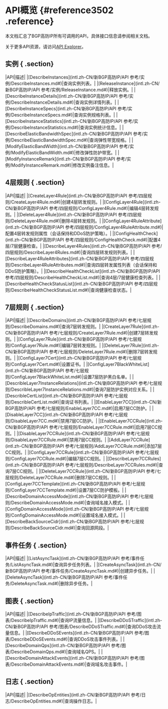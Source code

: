 # API概览 {#reference3502 .reference}

本文档汇总了BGP高防IP所有可调用的API，具体接口信息请参阅相关文档。

关于更多API资源，请访问[API Explorer](https://api.aliyun.com)。

## 实例 { .section}

|API|描述|
|[DescribeInstances](intl.zh-CN/新BGP高防IP/API 参考/实例/DescribeInstances.md#)|查询实例列表。|
|[ReleaseInstance](intl.zh-CN/新BGP高防IP/API 参考/实例/ReleaseInstance.md#)|释放实例。|
|[DescribeInstanceDetails](intl.zh-CN/新BGP高防IP/API 参考/实例/DescribeInstanceDetails.md#)|查询实例详情列表。|
|[DescribeInstanceSpecs](intl.zh-CN/新BGP高防IP/API 参考/实例/DescribeInstanceSpecs.md#)|查询实例规格列表。|
|[DescribeInstanceStatistics](intl.zh-CN/新BGP高防IP/API 参考/实例/DescribeInstanceStatistics.md#)|查询实例统计信息。|
|[DescribeElasticBandwidthSpec](intl.zh-CN/新BGP高防IP/API 参考/实例/DescribeElasticBandwidthSpec.md#)|查询弹性带宽规格。|
|[ModifyElasticBandWidth](intl.zh-CN/新BGP高防IP/API 参考/实例/ModifyElasticBandWidth.md#)|修改弹性防护带宽。|
|[ModifyInstanceRemark](intl.zh-CN/新BGP高防IP/API 参考/实例/ModifyInstanceRemark.md#)|修改实例备注信息。|

## 4层规则 { .section}

|API|描述|
|[CreateLayer4Rule](intl.zh-CN/新BGP高防IP/API 参考/四层规则/CreateLayer4Rule.md#)|创建4层转发规则。|
|[ConfigLayer4Rule](intl.zh-CN/新BGP高防IP/API 参考/四层规则/ConfigLayer4Rule.md#)|编辑4层转发规则。|
|[DeleteLayer4Rule](intl.zh-CN/新BGP高防IP/API 参考/四层规则/DeleteLayer4Rule.md#)|删除4层转发规则。|
|[ConfigLayer4RuleAttribute](intl.zh-CN/新BGP高防IP/API 参考/四层规则/ConfigLayer4RuleAttribute.md#)|配置4层转发规则属性（会话保持和DDoS防护策略）。|
|[ConfigHealthCheck](intl.zh-CN/新BGP高防IP/API 参考/四层规则/ConfigHealthCheck.md#)|配置4层/7层健康检查。|
|[DescribeLayer4Rules](intl.zh-CN/新BGP高防IP/API 参考/四层规则/DescribeLayer4Rules.md#)|查询四层转发规则列表。|
|[DescribeLayer4RuleAttributes](intl.zh-CN/新BGP高防IP/API 参考/四层规则/DescribeLayer4RuleAttributes.md#)|查询四层转发属性列表（会话保持和DDoS防护策略）。|
|[DescribeHealthCheckList](intl.zh-CN/新BGP高防IP/API 参考/四层规则/DescribeHealthCheckList.md#)|查询4层/7层健康检查列表。|
|[DescribeHealthCheckStatusList](intl.zh-CN/新BGP高防IP/API 参考/四层规则/DescribeHealthCheckStatusList.md#)|查询健康检查状态。|

## 7层规则 { .section}

|API|描述|
|[DescribeDomains](intl.zh-CN/新BGP高防IP/API 参考/七层规则/DescribeDomains.md#)|查询7层转发规则。|
|[CreateLayer7Rule](intl.zh-CN/新BGP高防IP/API 参考/七层规则/CreateLayer7Rule.md#)|创建7层转发规则。|
|[ConfigLayer7Rule](intl.zh-CN/新BGP高防IP/API 参考/七层规则/ConfigLayer7Rule.md#)|编辑7层转发规则。|
|[DeleteLayer7Rule](intl.zh-CN/新BGP高防IP/API 参考/七层规则/DeleteLayer7Rule.md#)|删除7层转发规则。|
|[ConfigLayer7Cert](intl.zh-CN/新BGP高防IP/API 参考/七层规则/ConfigLayer7Cert.md#)|设置证书。|
|[ConfigLayer7BlackWhiteList](intl.zh-CN/新BGP高防IP/API 参考/七层规则/ConfigLayer7BlackWhiteList.md#)|设置7层防护黑白名单。|
|[DescribleLayer7InstanceRelations](intl.zh-CN/新BGP高防IP/API 参考/七层规则/DescribleLayer7InstanceRelations.md#)|查询7层防护实例对应关系。|
|[DescribleCertList](intl.zh-CN/新BGP高防IP/API 参考/七层规则/DescribleCertList.md#)|查询证书列表。|
|[EnableLayer7CC](intl.zh-CN/新BGP高防IP/API 参考/七层规则/EnableLayer7CC.md#)|启用7层CC防护。|
|[DisableLayer7CC](intl.zh-CN/新BGP高防IP/API 参考/七层规则/DisableLayer7CC.md#)|禁用7层CC防护。|
|[EnableLayer7CCRule](intl.zh-CN/新BGP高防IP/API 参考/七层规则/EnableLayer7CCRule.md#)|启用7层CC规则。|
|[DisableLayer7CCRule](intl.zh-CN/新BGP高防IP/API 参考/七层规则/DisableLayer7CCRule.md#)|禁用7层CC规则。|
|[AddLayer7CCRule](intl.zh-CN/新BGP高防IP/API 参考/七层规则/AddLayer7CCRule.md#)|添加7层CC规则。|
|[ConfigLayer7CCRule](intl.zh-CN/新BGP高防IP/API 参考/七层规则/ConfigLayer7CCRule.md#)|编辑7层CC规则。|
|[DescribeLayer7CCRules](intl.zh-CN/新BGP高防IP/API 参考/七层规则/DescribeLayer7CCRules.md#)|查询7层CC规则。|
|[DeleteLayer7CCRule](intl.zh-CN/新BGP高防IP/API 参考/七层规则/DeleteLayer7CCRule.md#)|删除7层CC规则。|
|[ConfigLayer7CCTemplate](intl.zh-CN/新BGP高防IP/API 参考/七层规则/ConfigLayer7CCTemplate.md#)|设置7层CC防护模板。|
|[DescribeDomainAccessMode](intl.zh-CN/新BGP高防IP/API 参考/七层规则/DescribeDomainAccessMode.md#)|查询域名接入模式。|
|[ConfigDomainAccessMode](intl.zh-CN/新BGP高防IP/API 参考/七层规则/ConfigDomainAccessMode.md#)|设置域名接入模式。|
|[DescribeBackSourceCidr](intl.zh-CN/新BGP高防IP/API 参考/七层规则/DescribeBackSourceCidr.md#)|查询回源网段。|

## 事件任务 { .section}

|API|描述|
|[ListAsyncTask](intl.zh-CN/新BGP高防IP/API 参考/事件任务/ListAsyncTask.md#)|查询异步任务列表。|
|[CreateAsyncTask](intl.zh-CN/新BGP高防IP/API 参考/事件任务/CreateAsyncTask.md#)|创建异步任务。|
|[DeleteAsyncTask](intl.zh-CN/新BGP高防IP/API 参考/事件任务/DeleteAsyncTask.md#)|删除异步任务。|

## 图表 { .section}

|API|描述|
|[DescribeIpTraffic](intl.zh-CN/新BGP高防IP/API 参考/图表/DescribeIpTraffic.md#)|查询IP流量信息。|
|[DescribeDDoSTraffic](intl.zh-CN/新BGP高防IP/API 参考/图表/DescribeDDoSTraffic.md#)|查询DDoS攻击流量信息。|
|[DescribeDDoSEvents](intl.zh-CN/新BGP高防IP/API 参考/图表/DescribeDDoSEvents.md#)|查询DDoS攻击事件列表。|
|[DescribeDomainQps](intl.zh-CN/新BGP高防IP/API 参考/图表/DescribeDomainQps.md#)|查询域名QPS。|
|[DescribeDomainAttackEvents](intl.zh-CN/新BGP高防IP/API 参考/图表/DescribeDomainAttackEvents.md#)|查询域名攻击事件。|

## 日志 { .section}

|API|描述|
|[DescribeOpEntities](intl.zh-CN/新BGP高防IP/API 参考/日志/DescribeOpEntities.md#)|查询操作日志。|

